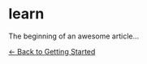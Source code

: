 # learn

The beginning of an awesome article...



[<- Back to Getting Started](getting-started.md)
